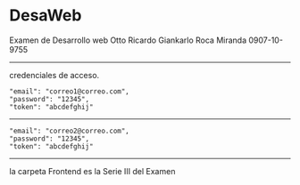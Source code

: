 # DesaWeb
Examen de Desarrollo web 
Otto Ricardo Giankarlo Roca Miranda
0907-10-9755


-------------------------------------------------

credenciales de acceso.

    "email": "correo1@correo.com",
    "password": "12345",
    "token": "abcdefghij"
---------------------------------------------------


    "email": "correo2@correo.com",
    "password": "12345",
    "token": "abcdefghij"
    
    
    
------------------------------------------------------


la carpeta Frontend es la Serie III del Examen 


